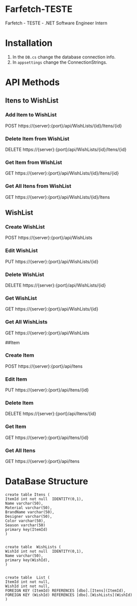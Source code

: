 # Farfetch-TESTE
Farfetch - TESTE - .NET Software Engineer Intern

# Installation

1. In the `DB.cs` change the database connection info.
2. In `appsettings` change the ConnectionStrings.

# API Methods

## Itens to WishList
### Add Item to WishList
  POST https://{server}:{port}/api/WishLists/{id}/Itens/{id}

### Delete Item from WishList
  DELETE https://{server}:{port}/api/WishLists/{id}/Itens/{id}

### Get Item from WishList
  GET https://{server}:{port}/api/WishLists/{id}/Itens/{id}

### Get All Itens from WishList
  GET https://{server}:{port}/api/WishLists/{id}/Itens


## WishList
### Create WishList
  POST https://{server}:{port}/api/WishLists

### Edit WishList
  PUT https://{server}:{port}/api/WishLists/{id}

### Delete WishList
  DELETE https://{server}:{port}/api/WishLists/{id}

### Get WishList
  GET https://{server}:{port}/api/WishLists/{id}

### Get All WishLists
  GET https://{server}:{port}/api/WishLists


##Item
### Create Item
  POST https://{server}:{port}/api/Itens

### Edit Item
  PUT https://{server}:{port}/api/Itens/{id}

### Delete Item
  DELETE https://{server}:{port}/api/Itens/{id}

### Get Item
  GET https://{server}:{port}/api/Itens/{id}

### Get All Itens
  GET https://{server}:{port}/api/Itens
  
  
# DataBase Structure
```
create table Itens (
ItemId int not null  IDENTITY(0,1),
Name varchar(50),
Material varchar(50),
BrandName varchar(50),
Designer varchar(50),
Color varchar(50),
Season varchar(50)
primary key(ItemId)
)


create table  WishLists (
WishId int not null  IDENTITY(0,1),
Name varchar(50),
primary key(WishId),
)


create table  List (
ItemId int not null,
WishId int not null,
FOREIGN KEY (ItemId) REFERENCES [dbo].[Itens](ItemId),
FOREIGN KEY (WishId) REFERENCES [dbo].[WishLists](WishId)
)
```
